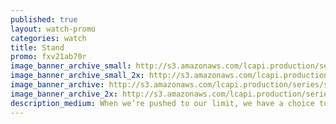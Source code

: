 ```yaml
---
published: true
layout: watch-promo
categories: watch
title: Stand
promo: fxv21ab70r
image_banner_archive_small: http://s3.amazonaws.com/lcapi.production/series/stand/480x340.jpg
image_banner_archive_small_2x: http://s3.amazonaws.com/lcapi.production/series/stand/480x340.jpg 
image_banner_archive: http://s3.amazonaws.com/lcapi.production/series/stand/1500x340.jpg
image_banner_archive_2x: http://s3.amazonaws.com/lcapi.production/series/stand/3000x680.jpg
description_medium: When we’re pushed to our limit, we have a choice to make. Will we choose the path of least resistance or will we have the courage to take a Stand?
---
```

